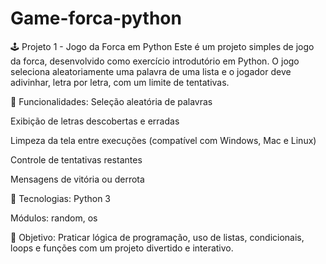# Game-forca-python

🕹️ Projeto 1 - Jogo da Forca em Python
Este é um projeto simples de jogo da forca, desenvolvido como exercício introdutório em Python. O jogo seleciona aleatoriamente uma palavra de uma lista e o jogador deve adivinhar, letra por letra, com um limite de tentativas.

🔧 Funcionalidades:
Seleção aleatória de palavras

Exibição de letras descobertas e erradas

Limpeza da tela entre execuções (compatível com Windows, Mac e Linux)

Controle de tentativas restantes

Mensagens de vitória ou derrota

🚀 Tecnologias:
Python 3

Módulos: random, os

🎯 Objetivo:
Praticar lógica de programação, uso de listas, condicionais, loops e funções com um projeto divertido e interativo.
